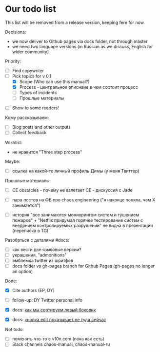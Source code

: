 # Our todo list

This list will be removed from a release version, keeping fere for now. 

Decisions:

- we now deliver to Github pages via docs folder, not through master
- we need two language versions (in Russian as we discuss, English for wider community)

Priority:

* [ ] Find copywriter
* [ ] Pick topics for v 0.1
    * [x] Scope (Who can use this manual?)
    * [x] Process - центральное описнаие в чем состоит процесс
    * [ ] Types of incidents
    * [ ] Прошлые материалы
- [ ] Show to some readers! 

Кому рассказываем:

- [ ] Blog posts and other outputs
- [ ] Collect feedback 

Wishlist:

- не нравится "Three step process"

Maybe:

- [ ] ссылка на какой-то личный профиль Димы (у меня Твиттер)

Прошлые материалы:

- [ ] CE obstacles - почему не взлетает CE - дискуссия  c Jade

- [ ] пара постов на ФБ про chaos engineering ("я наконце поняла, чем X занимается")

- [ ] история "все занимаются мониорингом систем и тушением пожаров" + 
      "Netflix придумал горячее тестирование систем с внедрнием контролируемых разрушений"
       не видна в презентации (переписка в TG) 

Разобрться с деталями #docs:

- [ ] как вести две языковые версии?
- [ ] украшения, "admonitions"
- [ ] эмблемка twitter из шритфов
- [ ] docs folder vs gh-pages branch for Github Pages (gh-pages no longer an option)
 
Done:

- [x] Cite authors (EP, DY)
- [ ] follow-up: DY Twitter personal info
- [x] docs: [как мы сортируем левый боковик](https://github.com/mkdocs/mkdocs/issues/2113)
- [x] docs: [кнопка edit показывает не туда сейчас](https://github.com/chaos-manual/docs/issues/1)


Not todo:

- [ ] поменять что-то с v10n.com (пока как есть)
- [ ] Slack channels chaos-manual, chaos-manual-ru
